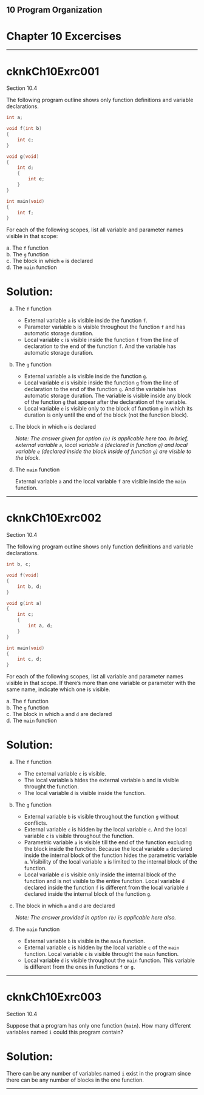 <html>
<head>
<title>Chapter 10 exercises</title>
<meta charset="utf-8">
<link rel="stylesheet" href="../../myStyle.css">
</head>
<body>

10 Program Organization
---

# Chapter 10 Excercises

<hr class="hr1ExrcPrj"/>

# cknkCh10Exrc001

Section 10.4

<!-- START: Problem Statement -->

The following program outline shows only function definitions and variable declarations.

```C
int a;

void f(int b)
{
    int c;
}

void g(void)
{
    int d;
    {
        int e;
    }
}

int main(void)
{
    int f;
}
```

For each of the following scopes, list all variable and parameter names visible in that scope:

a. The `f` function  
b. The `g` function  
c. The block in which `e` is declared  
d. The `main` function  

<!-- END: Problem Statement -->

# Solution:

<!-- START: ordered-list -->
<ol type="a">
<li>

The `f` function

- External variable `a` is visible inside the function `f`.  
- Parameter variable `b` is visible throughout the function `f` and has automatic storage duration.  
- Local variable `c` is visible inside the function `f` from the line of declaration to the end of the function `f`. And the variable has automatic storage duration.  

</li>
<li>

The `g` function

- External variable `a` is visible inside the function `g`.  
- Local variable `d` is visible inside the function `g` from the line of declaration to the end of the function `g`. And the variable has automatic storage duration. The variable is visible inside any block of the function `g` that appear after the declaration of the variable.  
- Local variable `e` is visible only to the block of function `g` in which its duration is only until the end of the block (not the function block).   

</li>
<li>

The block in which `e` is declared

*Note: The answer given for option `(b)` is applicable here too. In brief, external variable `a`, local variable `d` (declared in function `g`) and local variable `e` (declared inside the block inside of function `g`) are visible to the block.*

</li>
<li>

The `main` function

External variable `a` and the local variable `f` are visible inside the `main` function.

</li>
</ol>
<!-- END: ordered-list -->

<hr class="hr1ExrcPrj"/>

# cknkCh10Exrc002

Section 10.4

<!-- START: Problem Statement -->

The following program outline shows only function definitions and variable declarations.

```C
int b, c;

void f(void)
{
    int b, d;
}

void g(int a)
{
    int c;
    {
        int a, d;
    }
}

int main(void)
{
    int c, d;
}
```

For each of the following scopes, list all variable and parameter names visible in that scope. If there’s more than one variable or parameter with the same name, indicate which one is visible.

a. The `f` function  
b. The `g` function  
c. The block in which `a` and `d` are declared  
d. The `main` function  

<!-- END: Problem Statement -->

# Solution:

<!-- START: ordered-list -->
<ol type="a">
<li>

The `f` function

- The external variable `c` is visible.  
- The local variable `b` hides the external variable `b` and is visible throught the function.  
- The local variable `d` is visible inside the function.  

</li>
<li>

The `g` function

- External variable `b` is visible throughout the function `g` without conflicts.  
- External variable `c` is hidden by the local variable `c`. And the local variable `c` is visible throughout the function.  
- Parametric variable `a` is visible till the end of the function excluding the block inside the function. Because the local variable `a` declared inside the internal block of the function hides the parametric variable `a`. Visibility of the local variable `a` is limited to the internal block of the function.  
- Local variable `d` is visible only inside the internal block of the function and is not visible to the entire function. Local variable `d` declared inside the function `f` is different from the local variable `d` declared inside the internal block of the function `g`.  

</li>
<li>

The block in which `a` and `d` are declared

*Note: The answer provided in option `(b)` is applicable here also.*

</li>
<li>

The `main` function

- External variable `b` is visible in the `main` function.  
- External variable `c` is hidden by the local variable `c` of the `main` function. Local variable `c` is visible throught the `main` function.  
- Local variable `d` is visible throughout the `main` function. This variable is different from the ones in functions `f` or `g`.  

</li>
</ol>
<!-- END: ordered-list -->

<hr class="hr1ExrcPrj"/>

# cknkCh10Exrc003

Section 10.4

<!-- START: Problem Statement -->

Suppose that a program has only one function (`main`). How many different variables named `i` could this program contain?

<!-- END: Problem Statement -->

# Solution:

There can be any number of variables named `i` exist in the program since there can be any number of blocks in the one function.

<hr class="hr1ExrcPrj"/>

</body>
</html>
